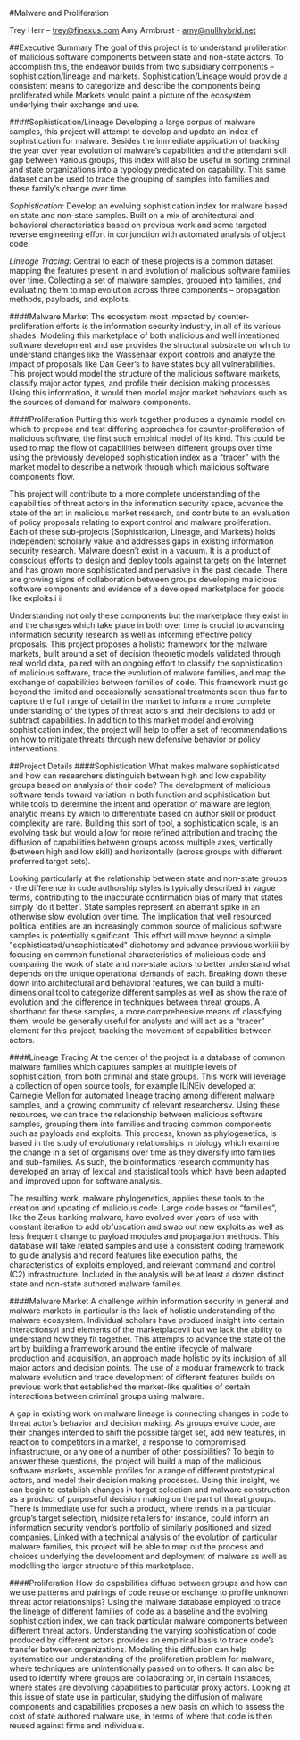 #Malware and Proliferation

Trey Herr – trey@finexus.com
Amy Armbrust - amy@nullhybrid.net

##Executive Summary
The goal of this project is to understand proliferation of malicious software components between state and non-state actors. To accomplish this, the endeavor builds from two subsidiary components – sophistication/lineage and markets. Sophistication/Lineage would provide a consistent means to categorize and describe the components being proliferated while Markets would paint a picture of the ecosystem underlying their exchange and use. 

####Sophistication/Lineage
Developing a large corpus of malware samples, this project will attempt to develop and update an index of sophistication for malware. Besides the immediate application of tracking the year over year evolution of malware’s capabilities and the attendant skill gap between various groups, this index will also be useful in sorting criminal and state organizations into a typology predicated on capability. This same dataset can be used to trace the grouping of samples into families and these family’s change over time. 

   *Sophistication:*
   Develop an evolving sophistication index for malware based on state and non-state samples. Built on a mix of architectural and behavioral characteristics based on previous work and some targeted reverse engineering effort in conjunction with automated analysis of object code. 

   *Lineage Tracing:*
   Central to each of these projects is a common dataset mapping the features present in and evolution of malicious software families over time. Collecting a set of malware samples, grouped into families, and evaluating them to map evolution across three components – propagation methods, payloads, and exploits. 

####Malware Market
The ecosystem most impacted by counter-proliferation efforts is the information security industry, in all of its various shades. Modeling this marketplace of both malicious and well intentioned software development and use provides the structural substrate on which to understand changes like the Wassenaar export controls and analyze the impact of proposals like Dan Geer’s to have states buy all vulnerabilities. This project would model the structure of the malicious software markets, classify major actor types, and profile their decision making processes. Using this information, it would then model major market behaviors such as the sources of demand for malware components.

####Proliferation
Putting this work together produces a dynamic model on which to propose and test differing approaches for counter-proliferation of malicious software, the first such empirical model of its kind. This could be used to map the flow of capabilities between different groups over time using the previously developed sophistication index as a “tracer” with the market model to describe a network through which malicious software components flow.

This project will contribute to a more complete understanding of the capabilities of threat actors in the information security space, advance the state of the art in malicious market research, and contribute to an evaluation of policy proposals relating to export control and malware proliferation.  Each of these sub-projects (Sophistication, Lineage, and Markets) holds independent scholarly value and addresses gaps in existing information security research. 
Malware doesn’t exist in a vacuum.  It is a product of conscious efforts to design and deploy tools against targets on the Internet and has grown more sophisticated and pervasive in the past decade. There are growing signs of collaboration between groups developing malicious software components and evidence of a developed marketplace for goods like exploits.i ii

Understanding not only these components but the marketplace they exist in and the changes which take place in both over time is crucial to advancing information security research as well as informing effective policy proposals. This project proposes a holistic framework for the malware markets, built around a set of decision theoretic models validated through real world data, paired with an ongoing effort to classify the sophistication of malicious software, trace the evolution of malware families, and map the exchange of capabilities between families of code. This framework must go beyond the limited and occasionally sensational treatments seen thus far to capture the full range of detail in the market to inform a more complete understanding of the types of threat actors and their decisions to add or subtract capabilities. In addition to this market model and evolving sophistication index, the project will help to offer a set of recommendations on how to mitigate threats through new defensive behavior or policy interventions.

##Project Details
####Sophistication
What makes malware sophisticated and how can researchers distinguish between high and low capability groups based on analysis of their code? The development of malicious software tends toward variation in both function and sophistication but while tools to determine the intent and operation of malware are legion, analytic means by which to differentiate based on author skill or product complexity are rare. Building this sort of tool, a sophistication scale, is an evolving task but would allow for more refined attribution and tracing the diffusion of capabilities between groups across multiple axes, vertically (between high and low skill) and horizontally (across groups with different preferred target sets). 

Looking particularly at the relationship between state and non-state groups - the difference in code authorship styles is typically described in vague terms, contributing to the inaccurate confirmation bias of many that states simply 'do it better'. State samples represent an aberrant spike in an otherwise slow evolution over time. The implication that well resourced political entities are an increasingly common source of malicious software samples is potentially significant. This effort will move beyond a simple "sophisticated/unsophisticated" dichotomy and advance previous workiii by focusing on common functional characteristics of malicious code and comparing the work of state and non-state actors to better understand what depends on the unique operational demands of each. Breaking down these down into architectural and behavioral features, we can build a multi-dimensional tool to categorize different samples as well as show the rate of evolution and the difference in techniques between threat groups. A shorthand for these samples, a more comprehensive means of classifying them, would be generally useful for analysts and will act as a “tracer” element for this project, tracking the movement of capabilities between actors.

####Lineage Tracing
At the center of the project is a database of common malware families which captures samples at multiple levels of sophistication, from both criminal and state groups. This work will leverage a collection of open source tools, for example ILINEiv developed at Carnegie Mellon for automated lineage tracing among different malware samples, and a growing community of relevant researchersv. Using these resources, we can trace the relationship between malicious software samples, grouping them into families and tracing common components such as payloads and exploits. This process, known as phylogenetics, is based in the study of evolutionary relationships in biology which examine the change in a set of organisms over time as they diversify into families and sub-families. As such, the bioinformatics research community has developed an array of lexical and statistical tools which have been adapted and improved upon for software analysis. 

The resulting work, malware phylogenetics, applies these tools to the creation and updating of malicious code. Large code bases or “families”, like the Zeus banking malware, have evolved over years of use with constant iteration to add obfuscation and swap out new exploits as well as less frequent change to payload modules and propagation methods. This database will take related samples and use a consistent coding framework to guide analysis and record features like execution paths, the characteristics of exploits employed, and relevant command and control (C2) infrastructure. Included in the analysis will be at least a dozen distinct state and non-state authored malware families. 

####Malware Market
A challenge within information security in general and malware markets in particular is the lack of holistic understanding of the malware ecosystem. Individual scholars have produced insight into certain  interactionsvi and elements of the marketplacevii but we lack the ability to understand how they fit together. This attempts to advance the state of the art by building a framework around the entire lifecycle of malware production and acquisition, an approach made holistic by its inclusion of all major actors and decision points.  The use of a modular framework to track malware evolution and trace development of different features builds on previous work that established the market-like qualities of certain interactions between criminal groups using malware.

A gap in existing work on malware lineage is connecting changes in code to threat actor’s behavior and decision making. As groups evolve code, are their changes intended to shift the possible target set, add new features, in reaction to competitors in a market, a response to compromised infrastructure, or any one of a number of other possibilities? To begin to answer these questions, the project will build a map of the malicious software markets, assemble profiles for a range of different prototypical actors, and model their decision making processes. Using this insight, we can begin to establish changes in target selection and malware construction as a product of purposeful decision making on the part of threat groups. There is immediate use for such a product, where trends in a particular group’s target selection, midsize retailers for instance, could inform an information security vendor’s portfolio of similarly positioned and sized companies.  Linked with a technical analysis of the evolution of particular malware families, this project will be able to map out the process and choices underlying the development and deployment of malware as well as modelling the larger structure of this marketplace. 

####Proliferation
How do capabilities diffuse between groups and how can we use patterns and pairings of code reuse or exchange to profile unknown threat actor relationships? Using the malware database employed to trace the lineage of different families of code as a baseline and the evolving sophistication index, we can track particular malware components between different threat actors. Understanding the varying sophistication of code produced by different actors provides an empirical basis to trace code’s transfer between organizations. Modeling this diffusion can help systematize our understanding of the proliferation problem for malware, where techniques are unintentionally passed on to others. It can also be used to identify where groups are collaborating or, in certain instances, where states are devolving capabilities to particular proxy actors. Looking at this issue of state use in particular, studying the diffusion of malware components and capabilities proposes a new basis on which to assess the cost of state authored malware use, in terms of where that code is then reused against firms and individuals. 
